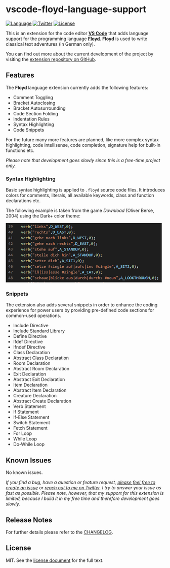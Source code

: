# vscode-floyd-language-support

[![Language](https://img.shields.io/badge/language-floyd-green.svg?style=flat-square)](http://oliver-berse.de/)
[![Twitter](https://img.shields.io/badge/twitter-pythooonuser-green.svg?style=flat-square)](https://twitter.com/pythooonuser/)
[![License](https://img.shields.io/badge/license-MIT-green.svg?style=flat-square)](./LICENSE)

This is an extension for the code editor [**VS Code**](https://code.visualstudio.com/) that adds language support for the programming language [**Floyd**](http://oliver-berse.de/). **Floyd** is used to write classical text adventures (in German only).

You can find out more about the current development of the project by visiting the [extension repository on GitHub](https://github.com/pythooonuser/vscode-floyd-language-support/).

## Features

The **Floyd** language extension currently adds the following features:

- Comment Toggling
- Bracket Autoclosing
- Bracket Autosurrounding
- Code Section Folding
- Indentation Rules
- Syntax Highlighting
- Code Snippets

For the future many more features are planned, like more complex syntax highlighting, code intellisense, code completion, signature help for built-in functions etc.

_Please note that development goes slowly since this is a free-time project only._

### Syntax Highlighting

Basic syntax highlighting is applied to `.floyd` source code files. It introduces colors for comments, literals, all available keywords, class and function declarations etc.

The following example is taken from the game _Download_ (Oliver Berse, 2004) using the Dark+ color theme:

![Syntax Highlighting Example](https://raw.githubusercontent.com/PythooonUser/vscode-floyd-language-support/master/.media/syntax_highlighting.png)

### Snippets

The extension also adds several snippets in order to enhance the coding experience for power users by providing pre-defined code sections for common-used operations.

- Include Directive
- Include Standard Library
- Define Directive
- Ifdef Directive
- Ifndef Directive
- Class Declaration
- Abstract Class Declaration
- Room Declaration
- Abstract Room Declaration
- Exit Declaration
- Abstract Exit Declaration
- Item Declaration
- Abstract Item Declaration
- Creature Declaration
- Abstract Create Declaration
- Verb Statement
- If Statement
- If-Else Statement
- Switch Statement
- Fetch Statement
- For Loop
- While Loop
- Do-While Loop

## Known Issues

No known issues.

_If you find a bug, have a question or feature request, [please feel free to create an issue](https://github.com/PythooonUser/vscode-floyd-language-support/issues/new) or [reach out to me on Twitter](https://twitter.com/PythooonUser). I try to answer your issue as fast as possible. Please note, however, that my support for this extension is limited, because I build it in my free time and therefore development goes slowly._

## Release Notes

For further details please refer to the [CHANGELOG](https://github.com/PythooonUser/vscode-floyd-language-support/blob/master/CHANGELOG.md).

## License

MIT. See the [license document](https://github.com/PythooonUser/vscode-floyd-language-support/blob/master/LICENSE) for the full text.
